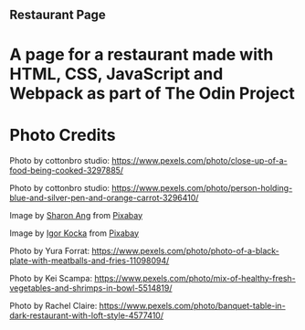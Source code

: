 ## Restaurant Page
# A page for a restaurant made with HTML, CSS, JavaScript and Webpack as part of The Odin Project

# Photo Credits

Photo by cottonbro studio: https://www.pexels.com/photo/close-up-of-a-food-being-cooked-3297885/

Photo by cottonbro studio: https://www.pexels.com/photo/person-holding-blue-and-silver-pen-and-orange-carrot-3296410/

Image by <a href="https://pixabay.com/users/sharonang-99559/?utm_source=link-attribution&utm_medium=referral&utm_campaign=image&utm_content=1180420">Sharon Ang</a> from <a href="https://pixabay.com//?utm_source=link-attribution&utm_medium=referral&utm_campaign=image&utm_content=1180420">Pixabay</a>

Image by <a href="https://pixabay.com/users/kocka_photo-19859205/?utm_source=link-attribution&utm_medium=referral&utm_campaign=image&utm_content=6919816">Igor Kocka</a> from <a href="https://pixabay.com//?utm_source=link-attribution&utm_medium=referral&utm_campaign=image&utm_content=6919816">Pixabay</a>

Photo by Yura Forrat: https://www.pexels.com/photo/photo-of-a-black-plate-with-meatballs-and-fries-11098094/

Photo by Kei Scampa: https://www.pexels.com/photo/mix-of-healthy-fresh-vegetables-and-shrimps-in-bowl-5514819/

Photo by Rachel Claire: https://www.pexels.com/photo/banquet-table-in-dark-restaurant-with-loft-style-4577410/